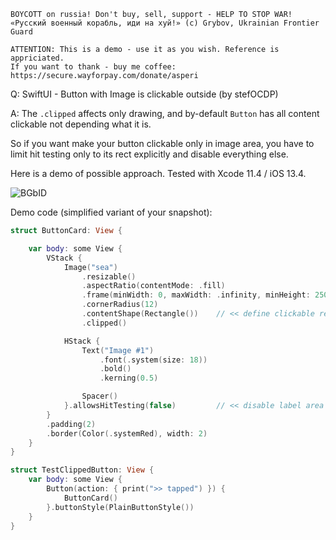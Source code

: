 ```
BOYCOTT on russia! Don't buy, sell, support - HELP TO STOP WAR!
«Русский военный корабль, иди на хуй!» (c) Grybov, Ukrainian Frontier Guard

ATTENTION: This is a demo - use it as you wish. Reference is appriciated.
If you want to thank - buy me coffee: https://secure.wayforpay.com/donate/asperi
```

Q: SwiftUI - Button with Image is clickable outside (by stefOCDP)

A: The `.clipped` affects only drawing, and by-default `Button` has all content clickable not depending what it is.

So if you want make your button clickable only in image area, you have to limit hit testing only to its rect explicitly and disable everything else.

Here is a demo of possible approach. Tested with Xcode 11.4 / iOS 13.4.

![BGbID](https://user-images.githubusercontent.com/62171579/165812659-3ca374a4-c61b-4132-abcc-673347cb5b04.gif)

Demo code (simplified variant of your snapshot):

```swift
struct ButtonCard: View {

    var body: some View {
        VStack {
            Image("sea")
                .resizable()
                .aspectRatio(contentMode: .fill)
                .frame(minWidth: 0, maxWidth: .infinity, minHeight: 250, maxHeight: 250, alignment: .center)
                .cornerRadius(12)
                .contentShape(Rectangle())    // << define clickable rect !!
                .clipped()

            HStack {
                Text("Image #1")
                    .font(.system(size: 18))
                    .bold()
                    .kerning(0.5)

                Spacer()
            }.allowsHitTesting(false)         // << disable label area !!
        }
        .padding(2)
        .border(Color(.systemRed), width: 2)
    }
}

struct TestClippedButton: View {
    var body: some View {
        Button(action: { print(">> tapped") }) {
            ButtonCard()
        }.buttonStyle(PlainButtonStyle())
    }
}
```
